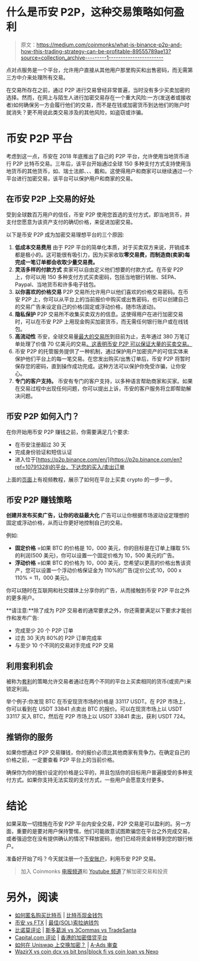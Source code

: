 # 什么是币安 P2P，这种交易策略如何盈利

> 原文：<https://medium.com/coinmonks/what-is-binance-p2p-and-how-this-trading-strategy-can-be-profitable-89555789ae13?source=collection_archive---------1----------------------->

点对点服务是一个平台，允许用户直接从其他用户那里购买和出售密码，而无需第三方中介来处理所有交易。

在交易所存在之前，通过 P2P 进行交易曾经非常普遍，当时没有多少买卖加密的选择。然而，在网上与陌生人进行加密交易存在一个重大风险:一方(发送者或接收者)如何确保另一方会履行他们的交易，而不是在钱或加密货币到达他们的账户时就消失？更不用说此类交易涉及的其他风险，如盗窃或诈骗。

# 币安 P2P 平台

考虑到这一点，币安在 2018 年底推出了自己的 P2P 平台，允许使用当地货币进行 P2P 比特币交易。三年后，该平台开始通过全球 150 多种支付方式支持使用当地货币的其他货币，如、瑞士法郎、、、戴和。这使得用户和商家可以继续通过一个平台进行加密交易，该平台可以保护用户和商家的交易。

## 在币安 P2P 上交易的好处

受到全球数百万用户的信任，币安 P2P 使用您首选的支付方式，即当地货币，并支付您愿意为该资产支付的确切价格，来促进加密交易。

以下是币安 P2P 成为加密交易理想平台的三个原因:

1.  **低成本交易费用** 由于 P2P 平台的简单化本质，对于买卖双方来说，开销成本都是极小的。这可能很有吸引力，因为买家收取**零交易费，而制造商(卖家)每完成一笔订单都会收取少量交易费。**
2.  **灵活多样的付款方式** 卖家可以自由定义他们想要的付款方式。在币安 P2P 上，你可以用 150 多种支付方式买卖密码，包括当地银行转账、SEPA、Paypal、当地货币和许多电子钱包。
3.  **以你喜欢的价格交易** P2P 交易所允许用户以他们喜欢的价格交易密码。在币安 P2P 上，你可以从平台上的当前报价中购买或出售密码，也可以创建自己的交易广告来设定自己的价格(固定或浮动价格，随市场波动)。
4.  **隐私保护** P2P 交易所不收集买卖双方的信息。这使得用户在进行加密交易时，可以在币安 P2P 上用现金购买加密货币，而无需任何银行账户或在线钱包。
5.  **高流动性** 币安，全球交易量[最大的交易所](https://coinmarketcap.com/rankings/exchanges/)到目前为止，去年通过 380 万笔订单处理了价值 70 亿美元的交易[。这表明币安 P2P 可以保证大量的买卖交易。](https://www.binance.com/en/blog/p2p/all-you-need-to-know-about-binance-local-p2p-bitcoin--crypto-exchange-421499824684901543)
6.  币安 P2P 的托管服务提供了一种机制，通过保护用户加密资产的可信实体来保护他们平台上的每一笔交易。在您发出购买/出售订单后，币安 P2P 将暂时保存您的密码，直到操作成功完成。这种方法可以保护你免受诈骗，让你安心。
7.  **专门的客户支持。**
    币安有专门的客户支持，以多种语言帮助商家和买家。如果在交易过程中出现任何问题，你可以提出上诉，币安的客户服务将立即帮助解决问题。

## 币安 P2P 如何入门？

在你开始用币安 P2P 赚钱之前，你需要满足几个要求:

*   在币安注册超过 30 天
*   完成身份验证和短信认证
*   进入位于[https://p2p.binance.com/en/](https://p2p.binance.com/en?ref=10791328)的平台，下达您的买入/卖出订单

上面的[页面](https://p2p.binance.com/en/)上有视频教程，展示了如何在平台上买卖 crypto 的一步一步。

## 币安 P2P 赚钱策略

**创建并发布买卖广告，让你的收益最大化** 广告可以让你根据市场波动设定理想的固定或浮动价格，从而让你更好地控制自己的交易。

例如:

*   **固定价格** =如果 BTC 的价格是 10，000 美元，你的目标是在订单上赚取 5%的利润(500 美元)，你可以设置一个固定价格为 10，500 美元的广告。
*   **浮动价格** =如果 BTC 的价格为 10，000 美元，您希望以更高的价格出售该资产，您可以设置一个浮动价格保证金为 110%的广告(定价公式:10，000 x 110% = 11，000 美元)。

你可以随时在互联网和社交媒体上分享你的广告，从而接触到币安 P2P 平台之外的更多用户。

**请注意:**除了成为 P2P 交易者的通常要求之外，你还需要满足以下要求才能创作和发布广告:

*   完成至少 20 个 P2P 订单
*   过去 30 天内 80%的 P2P 订单完成率
*   与至少 10 个不同的交易对手完成 P2P 交易

## 利用套利机会

被称为[套利](https://www.investopedia.com/ask/answers/what-is-arbitrage/)的策略允许交易者通过在两个不同的平台上买卖相同的货币(或资产)来锁定利润。

举个例子:你发现 BTC 在币安现货市场的价格是 33117 USDT。在 P2P 市场上，你可以看到在 USDT 33841 点卖出 BTC 的报价。可以在现货市场上以 USDT 33117 买入 BTC，然后在 P2P 市场上以 USDT 33841 卖出，获利 USDT 724。

## 推销你的服务

如果你想通过 P2P 交易赚钱，你的报价必须比其他商家有竞争力。在确定自己的价格之前，一定要查看 P2P 平台上的当前价格。

确保你为你的报价设定的价格是公平的，并且包括你的目标用户普遍接受的多种支付方式。如果你支持无法实现的支付方式，一些用户会愿意支付更多。

# 结论

如果采取一切措施在币安 P2P 平台内安全交易，P2P 交易是可以盈利的。另一方面，重要的是要对用户保持警惕，他们可能故意试图欺骗您在平台之外完成交易，或者强迫您在没有提供确认的情况下释放密码，他们已经将资金转移到您的银行帐户。

准备好开始了吗？今天就注册一个[币安账户](https://accounts.binance.com/en/register?ref=10791328)，利用币安 P2P 交易。

> 加入 Coinmonks [电报频道](https://t.me/coincodecap)和 [Youtube 频道](https://www.youtube.com/c/coinmonks/videos)了解加密交易和投资

# 另外，阅读

*   [如何匿名购买比特币](https://coincodecap.com/buy-bitcoin-anonymously) | [比特币现金钱包](https://coincodecap.com/bitcoin-cash-wallets)
*   [币安 vs FTX](https://coincodecap.com/binance-vs-ftx) | [最佳(SOL)索拉纳钱包](https://coincodecap.com/solana-wallets)
*   [比诺莫评论](https://coincodecap.com/binomo-review) | [斯多葛派 vs 3Commas vs TradeSanta](https://coincodecap.com/stoic-vs-3commas-vs-tradesanta)
*   [Capital.com 评论](https://coincodecap.com/capital-com-review) | [香港的加密借贷平台](https://coincodecap.com/crypto-lending-hong-kong)
*   [如何在 Uniswap 上交换加密？](https://coincodecap.com/swap-crypto-on-uniswap) | [A-Ads 审查](https://coincodecap.com/a-ads-review)
*   [WazirX vs coin dcx vs bit bns](/coinmonks/wazirx-vs-coindcx-vs-bitbns-149f4f19a2f1)|[block fi vs coin loan vs Nexo](/coinmonks/blockfi-vs-coinloan-vs-nexo-cb624635230d)
